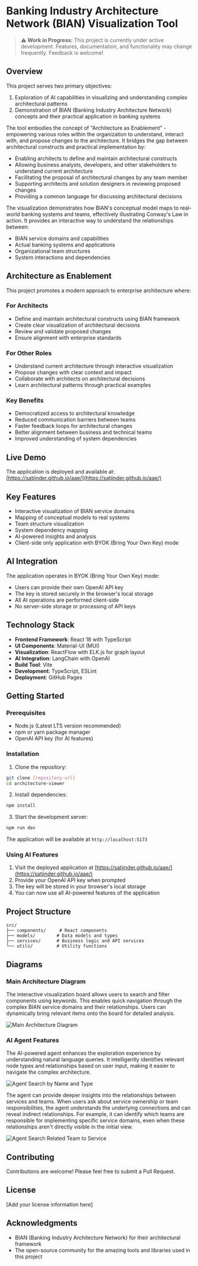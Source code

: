 # Banking Industry Architecture Network (BIAN) Visualization Tool

> **⚠️ Work in Progress:** This project is currently under active development. Features, documentation, and functionality may change frequently. Feedback is welcome!

## Overview
This project serves two primary objectives:
1. Exploration of AI capabilities in visualizing and understanding complex architectural patterns
2. Demonstration of BIAN (Banking Industry Architecture Network) concepts and their practical application in banking systems

The tool embodies the concept of "Architecture as Enablement" - empowering various roles within the organization to understand, interact with, and propose changes to the architecture. It bridges the gap between architectural constructs and practical implementation by:

- Enabling architects to define and maintain architectural constructs
- Allowing business analysts, developers, and other stakeholders to understand current architecture
- Facilitating the proposal of architectural changes by any team member
- Supporting architects and solution designers in reviewing proposed changes
- Providing a common language for discussing architectural decisions

The visualization demonstrates how BIAN's conceptual model maps to real-world banking systems and teams, effectively illustrating Conway's Law in action. It provides an interactive way to understand the relationships between:
- BIAN service domains and capabilities
- Actual banking systems and applications
- Organizational team structures
- System interactions and dependencies

## Architecture as Enablement
This project promotes a modern approach to enterprise architecture where:

### For Architects
- Define and maintain architectural constructs using BIAN framework
- Create clear visualization of architectural decisions
- Review and validate proposed changes
- Ensure alignment with enterprise standards

### For Other Roles
- Understand current architecture through interactive visualization
- Propose changes with clear context and impact
- Collaborate with architects on architectural decisions
- Learn architectural patterns through practical examples

### Key Benefits
- Democratized access to architectural knowledge
- Reduced communication barriers between teams
- Faster feedback loops for architectural changes
- Better alignment between business and technical teams
- Improved understanding of system dependencies

## Live Demo
The application is deployed and available at: [https://satjinder.github.io/aae/](https://satjinder.github.io/aae/)

## Key Features
- Interactive visualization of BIAN service domains
- Mapping of conceptual models to real systems
- Team structure visualization
- System dependency mapping
- AI-powered insights and analysis
- Client-side only application with BYOK (Bring Your Own Key) mode

## AI Integration
The application operates in BYOK (Bring Your Own Key) mode:
- Users can provide their own OpenAI API key
- The key is stored securely in the browser's local storage
- All AI operations are performed client-side
- No server-side storage or processing of API keys

## Technology Stack
- **Frontend Framework**: React 18 with TypeScript
- **UI Components**: Material-UI (MUI)
- **Visualization**: ReactFlow with ELK.js for graph layout
- **AI Integration**: LangChain with OpenAI
- **Build Tool**: Vite
- **Development**: TypeScript, ESLint
- **Deployment**: GitHub Pages

## Getting Started

### Prerequisites
- Node.js (Latest LTS version recommended)
- npm or yarn package manager
- OpenAI API key (for AI features)

### Installation
1. Clone the repository:
```bash
git clone [repository-url]
cd architecture-viewer
```

2. Install dependencies:
```bash
npm install
```

3. Start the development server:
```bash
npm run dev
```

The application will be available at `http://localhost:5173`

### Using AI Features
1. Visit the deployed application at [https://satjinder.github.io/aae/](https://satjinder.github.io/aae/)
2. Provide your OpenAI API key when prompted
3. The key will be stored in your browser's local storage
4. You can now use all AI-powered features of the application

## Project Structure
```
src/
├── components/     # React components
├── models/        # Data models and types
├── services/      # Business logic and API services
└── utils/         # Utility functions
```

## Diagrams

### Main Architecture Diagram
The interactive visualization board allows users to search and filter components using keywords. This enables quick navigation through the complex BIAN service domains and their relationships. Users can dynamically bring relevant items onto the board for detailed analysis.

![Main Architecture Diagram](assets/diagram.png)

### AI Agent Features
The AI-powered agent enhances the exploration experience by understanding natural language queries. It intelligently identifies relevant node types and relationships based on user input, making it easier to navigate the complex architecture.

![Agent Search by Name and Type](assets/agent%20searching%20node%20by%20name%20anbd%20type.png)

The agent can provide deeper insights into the relationships between services and teams. When users ask about service ownership or team responsibilities, the agent understands the underlying connections and can reveal indirect relationships. For example, it can identify which teams are responsible for implementing specific service domains, even when these relationships aren't directly visible in the initial view.

![Agent Search Related Team to Service](assets/agent%20search%20related%20team%20to%20the%20service%20on%20the%20diagram.png)

## Contributing
Contributions are welcome! Please feel free to submit a Pull Request.

## License
[Add your license information here]

## Acknowledgments
- BIAN (Banking Industry Architecture Network) for their architectural framework
- The open-source community for the amazing tools and libraries used in this project
